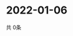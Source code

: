 # 2022-01-06
  共 0条

  <!-- BEGIN -->
  <!-- 最后更新时间Thu Jan 06 2022 19:03:09 GMT+0000 (Coordinated Universal Time) -->
  
  <!-- END -->
  
  